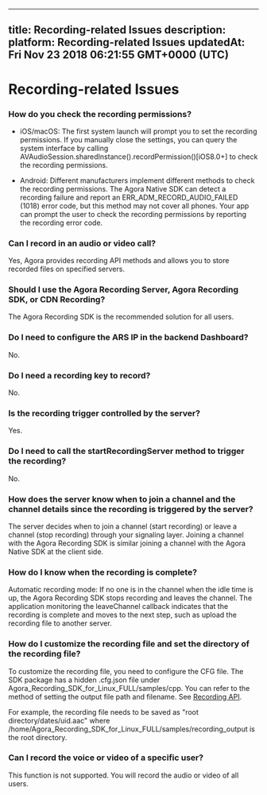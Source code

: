 
---
title: Recording-related Issues
description: 
platform: Recording-related Issues
updatedAt: Fri Nov 23 2018 06:21:55 GMT+0000 (UTC)
---
# Recording-related Issues
### How do you check the recording permissions?

* iOS/macOS: The first system launch will prompt you to set the recording permissions. If you manually close the settings, you can query the system interface by calling AVAudioSession.sharedInstance().recordPermission()[iOS8.0+] to check the recording permissions.

* Android: Different manufacturers implement different methods to check the recording permissions. The Agora Native SDK can detect a recording failure and report an ERR_ADM_RECORD_AUDIO_FAILED (1018) error code, but this method may not cover all phones. Your app can prompt the user to check the recording permissions by reporting the recording error code.

### Can I record in an audio or video call?

Yes, Agora provides recording API methods and allows you to store recorded files on specified servers.

### Should I use the Agora Recording Server, Agora Recording SDK, or CDN Recording?

The Agora Recording SDK is the recommended solution for all users.

### Do I need to configure the ARS IP in the backend Dashboard?

No.

### Do I need a recording key to record?

No.

### Is the recording trigger controlled by the server?

Yes.

### Do I need to call the startRecordingServer method to trigger the recording?

No.

### How does the server know when to join a channel and the channel details since the recording is triggered by the server?

The server decides when to join a channel (start recording) or leave a channel (stop recording) through your signaling layer. Joining a channel with the Agora Recording SDK is similar joining a channel with the Agora Native SDK at the client side.

### How do I know when the recording is complete?
Automatic recording mode: If no one is in the channel when the idle time is up, the Agora Recording SDK stops recording and leaves the channel. The application monitoring the leaveChannel callback indicates that the recording is complete and moves to the next step, such as upload the recording file to another server.

### How do I customize the recording file and set the directory of the recording file?

To customize the recording file, you need to configure the CFG file. The SDK package has a hidden .cfg.json file under Agora_Recording_SDK_for_Linux_FULL/samples/cpp. You can refer to the method of setting the output file path and filename. See [Recording API](../../en/Recording/recording_cpp.md).

For example, the recording file needs to be saved as "root directory/dates/uid.aac" where /home/Agora_Recording_SDK_for_Linux_FULL/samples/recording_output is the root directory.

### Can I record the voice or video of a specific user?
This function is not supported. You will record the audio or video of all users.


